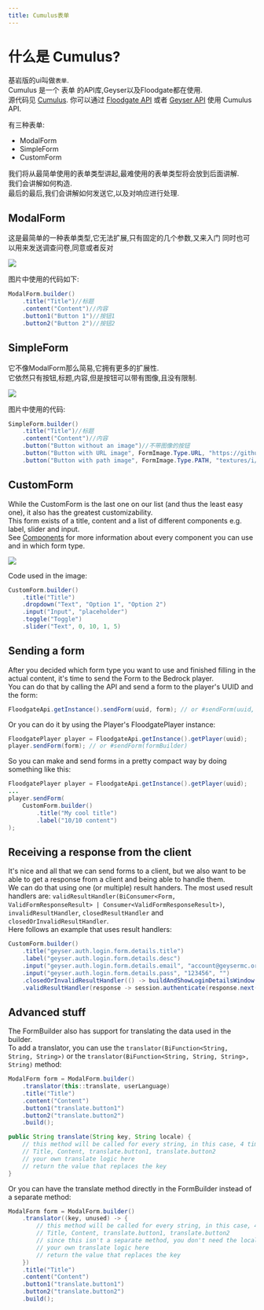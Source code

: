 ```yaml
---
title: Cumulus表单
---
```


# 什么是 Cumulus?

基岩版的ui叫做`表单`.<br>
Cumulus 是一个 表单 的API库,Geyser以及Floodgate都在使用.<br>
源代码见 [Cumulus](https://github.com/GeyserMC/Cumulus). 你可以通过 [Floodgate API](/floodgate/api/) 或者 [Geyser API](/geyser/api) 使用 Cumulus API.

有三种表单:
* ModalForm
* SimpleForm
* CustomForm

我们将从最简单使用的表单类型讲起,最难使用的表单类型将会放到后面讲解.<br>
我们会讲解如何构造.<br>
最后的最后,我们会讲解如何发送它,以及对响应进行处理.<br>

## ModalForm

这是最简单的一种表单类型,它无法扩展,只有固定的几个参数,又来入门
同时也可以用来发送调查问卷,同意或者反对

<img src="{{ '/img/forms/ModalForm.png' | relative_url }}">

图片中使用的代码如下:

```java
ModalForm.builder()
    .title("Title")//标题
    .content("Content")//内容
    .button1("Button 1")//按钮1
    .button2("Button 2")//按钮2
```

## SimpleForm

它不像ModalForm那么简易,它拥有更多的扩展性.<br>
它依然只有按钮,标题,内容,但是按钮可以带有图像,且没有限制.

<img src="{{ '/img/forms/SimpleForm.png' | relative_url }}">

图片中使用的代码:
```java
SimpleForm.builder()
    .title("Title")//标题
    .content("Content")//内容
    .button("Button without an image")//不带图像的按钮
    .button("Button with URL image", FormImage.Type.URL, "https://github.com/GeyserMC.png?size=200")//带图像,为指定网络路径的按钮
    .button("Button with path image", FormImage.Type.PATH, "textures/i/glyph_world_template.png")//带图像,为资源包路径的按钮
```

## CustomForm

While the CustomForm is the last one on our list (and thus the least easy one), it also has the greatest customizability.<br>
This form exists of a title, content and a list of different components e.g. label, slider and input.<br>
See [Components](#components) for more information about every component you can use and in which form type.

<img src="{{ '/img/forms/CustomForm.png' | relative_url }}">

Code used in the image:

```java
CustomForm.builder()
    .title("Title")
    .dropdown("Text", "Option 1", "Option 2")
    .input("Input", "placeholder")
    .toggle("Toggle")
    .slider("Text", 0, 10, 1, 5)
```

## Sending a form

After you decided which form type you want to use and finished filling in the actual content, it's time to send the Form to the Bedrock player.<br>
You can do that by calling the API and send a form to the player's UUID and the form:
```java
FloodgateApi.getInstance().sendForm(uuid, form); // or #sendForm(uuid, formBuilder)
```
Or you can do it by using the Player's FloodgatePlayer instance:
```java
FloodgatePlayer player = FloodgateApi.getInstance().getPlayer(uuid);
player.sendForm(form); // or #sendForm(formBuilder)
```
So you can make and send forms in a pretty compact way by doing something like this:
```java
FloodgatePlayer player = FloodgateApi.getInstance().getPlayer(uuid);
...
player.sendForm(
    CustomForm.builder()
        .title("My cool title")
        .label("10/10 content")
);
```

## Receiving a response from the client

It's nice and all that we can send forms to a client, but we also want to be able to get a response from a client and being able to handle them.<br>
We can do that using one (or multiple) result handers. The most used result handlers are: `validResultHandler(BiConsumer<Form, ValidFormResponseResult> | Consumer<ValidFormResponseResult>)`, `invalidResultHandler`, `closedResultHandler` and `closedOrInvalidResultHandler`.<br>
Here follows an example that uses result handlers:
```java
CustomForm.builder()
    .title("geyser.auth.login.form.details.title")
    .label("geyser.auth.login.form.details.desc")
    .input("geyser.auth.login.form.details.email", "account@geysermc.org", "")
    .input("geyser.auth.login.form.details.pass", "123456", "")
    .closedOrInvalidResultHandler(() -> buildAndShowLoginDetailsWindow(session))
    .validResultHandler(response -> session.authenticate(response.next(), response.next())));
```

## Advanced stuff

The FormBuilder also has support for translating the data used in the builder.<br>
To add a translator, you can use the `translator(BiFunction<String, String, String>)` or the `translator(BiFunction<String, String, String>, String)` method:
```java
ModalForm form = ModalForm.builder()
    .translator(this::translate, userLanguage)
    .title("Title")
    .content("Content")
    .button1("translate.button1")
    .button2("translate.button2")
    .build();

public String translate(String key, String locale) {
    // this method will be called for every string, in this case, 4 times:
    // Title, Content, translate.button1, translate.button2
    // your own translate logic here
    // return the value that replaces the key
}
```
Or you can have the translate method directly in the FormBuilder instead of a separate method:
```java
ModalForm form = ModalForm.builder()
    .translator((key, unused) -> {
        // this method will be called for every string, in this case, 4 times:
        // Title, Content, translate.button1, translate.button2
        // since this isn't a separate method, you don't need the locale argument, so it's unused.
        // your own translate logic here
        // return the value that replaces the key
    })
    .title("Title")
    .content("Content")
    .button1("translate.button1")
    .button2("translate.button2")
    .build();
```
